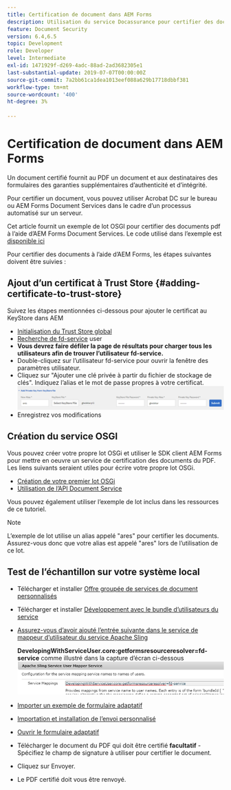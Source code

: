 ```yaml
---
title: Certification de document dans AEM Forms
description: Utilisation du service Docassurance pour certifier des documents PDF dans AEM Forms
feature: Document Security
version: 6.4,6.5
topic: Development
role: Developer
level: Intermediate
exl-id: 1471929f-d269-4adc-88ad-2ad3682305e1
last-substantial-update: 2019-07-07T00:00:00Z
source-git-commit: 7a2bb61ca1dea1013eef088a629b17718dbbf381
workflow-type: tm+mt
source-wordcount: '400'
ht-degree: 3%

---
```


# Certification de document dans AEM Forms

Un document certifié fournit au PDF un document et aux destinataires des formulaires des garanties supplémentaires d’authenticité et d’intégrité.

Pour certifier un document, vous pouvez utiliser Acrobat DC sur le bureau ou AEM Forms Document Services dans le cadre d’un processus automatisé sur un serveur.

Cet article fournit un exemple de lot OSGI pour certifier des documents pdf à l’aide d’AEM Forms Document Services. Le code utilisé dans l’exemple est [disponible ici](https://helpx.adobe.com/experience-manager/6-4/forms/using/aem-document-services-programmatically.html)

Pour certifier des documents à l’aide d’AEM Forms, les étapes suivantes doivent être suivies :

## Ajout d’un certificat à Trust Store {#adding-certificate-to-trust-store}

Suivez les étapes mentionnées ci-dessous pour ajouter le certificat au KeyStore dans AEM

* [Initialisation du Trust Store global](http://localhost:4502/libs/granite/security/content/truststore.html)
* [Recherche de fd-service](http://localhost:4502/security/users.html) user
* **Vous devrez faire défiler la page de résultats pour charger tous les utilisateurs afin de trouver l’utilisateur fd-service.**
* Double-cliquez sur l’utilisateur fd-service pour ouvrir la fenêtre des paramètres utilisateur.
* Cliquez sur &quot;Ajouter une clé privée à partir du fichier de stockage de clés&quot;. Indiquez l’alias et le mot de passe propres à votre certificat.
   ![add-certificate](assets/adding-certificate-keystore.PNG)
* Enregistrez vos modifications

## Création du service OSGI

Vous pouvez créer votre propre lot OSGi et utiliser le SDK client AEM Forms pour mettre en oeuvre un service de certification des documents du PDF. Les liens suivants seraient utiles pour écrire votre propre lot OSGi.

* [Création de votre premier lot OSGi](https://experienceleague.adobe.com/docs/experience-manager-learn/sites/developing/aem-project-archetype.html?lang=fr)
* [Utilisation de l’API Document Service](https://helpx.adobe.com/experience-manager/6-4/forms/using/aem-document-services-programmatically.html)

Vous pouvez également utiliser l’exemple de lot inclus dans les ressources de ce tutoriel.

>[!NOTE]
>
>L’exemple de lot utilise un alias appelé &quot;ares&quot; pour certifier les documents. Assurez-vous donc que votre alias est appelé &quot;ares&quot; lors de l’utilisation de ce lot.

## Test de l’échantillon sur votre système local

* Télécharger et installer [Offre groupée de services de document personnalisés](/help/forms/assets/common-osgi-bundles/AEMFormsDocumentServices.core-1.0-SNAPSHOT.jar)
* Télécharger et installer [Développement avec le bundle d’utilisateurs du service](/help/forms/assets/common-osgi-bundles/DevelopingWithServiceUser.jar)
* [Assurez-vous d’avoir ajouté l’entrée suivante dans le service de mappeur d’utilisateur du service Apache Sling](http://localhost:4502/system/console/configMgr)

   **DevelopingWithServiceUser.core:getformsresourceresolver=fd-service** comme illustré dans la capture d’écran ci-dessous
   ![User-Mapper](assets/user-mapper-service.PNG)
* [Importer un exemple de formulaire adaptatif](assets/certify-pdf-af.zip)
* [Importation et installation de l’envoi personnalisé](assets/custom-submit-certify.zip)
* [Ouvrir le formulaire adaptatif](http://localhost:4502/content/dam/formsanddocuments/certifypdf/jcr:content?wcmmode=disabled)
* Télécharger le document du PDF qui doit être certifié
   **facultatif** - Spécifiez le champ de signature à utiliser pour certifier le document.
* Cliquez sur Envoyer.
* Le PDF certifié doit vous être renvoyé.
